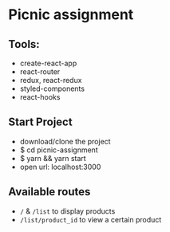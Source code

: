 # Picnic assignment

## Tools:

-   create-react-app
-   react-router
-   redux, react-redux
-   styled-components
-   react-hooks

## Start Project

-   download/clone the project
-   \$ cd picnic-assignment
-   \$ yarn && yarn start
-   open url: localhost:3000

## Available routes

-   `/` & `/list` to display products
-   `/list/product_id` to view a certain product
